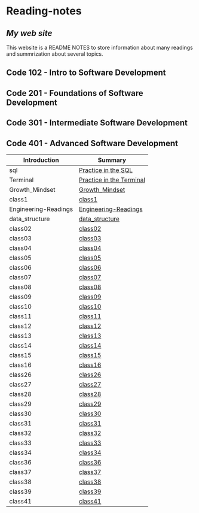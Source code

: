 # **Reading-notes**
## *My web site*
This website is a README NOTES to store information about many readings and summrization about several topics.

## Code 102 - Intro to Software Development
## Code 201 - Foundations of Software Development
## Code 301 - Intermediate Software Development
## Code 401 - Advanced Software Development

|Introduction  |Summary |
| ------------- | ------------- |
| sql | [Practice in the SQL ](./sql.md) |
| Terminal  | [Practice in the Terminal](./Terminal.md)  |
| Growth_Mindset  | [Growth_Mindset ](./Growth_Mindset.md)  |
|class1  | [class1](./class1.md)  |
|Engineering-Readings | [Engineering-Readings](./Engineering-Readings.md)  |
|data_structure | [data_structure](./data_structure.md)  |
|class02 | [class02](./class02.md)  |
|class03 | [class03](./class-03.md)  |
|class04 | [class04](./class04.md)  |
|class05 | [class05](./class05.md)  |
|class06 | [class06](./class06.md)  |
|class07 | [class07](./class07.md)  |
|class08 | [class08](./class08.md)  |
|class09 | [class09](./class09.md)  |
|class10 | [class10](./class10.md)  |
|class11 | [class11](./class11.md)  |
|class12 | [class12](./class12.md)  |
|class13 | [class13](./class13.md)  |
|class14 | [class14](./class14.md)  |
|class15 | [class15](./class15.md)  |
|class16 | [class16](./class16.md)  |
|class26 | [class26](./class26.md)  |
|class27 | [class27](./class27.md)  |
|class28 | [class28](./class28.md)  |
|class29| [class29](./class20.md)  |
|class30 | [class30](./class30.md)  |
|class31 | [class31](./class31.md)  |
|class32 | [class32](./class32.md)  |
|class33 | [class33](./class33.md)  |
|class34 | [class34](./class34.md)  |
|class36 | [class36](./class36.md)  |
|class37 | [class37](./class37.md)  |
|class38 | [class38](./class38.md)  |
|class39 | [class39](./class39.md)  |
|class41 | [class41](./class41.md)  |

